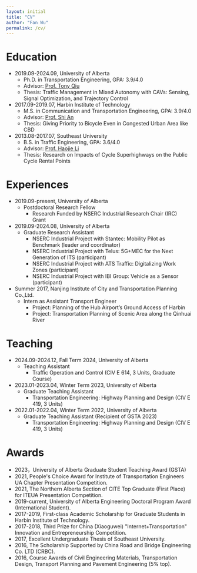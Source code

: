 ```yaml
---
layout: initial
title: "CV"
author: "Fan Wu"
permalink: /cv/
---
```

<!-- # Curriculum vitae
- A comprehensive [CV](../assets/files/CV_Fan.pdf) in pdf. -->


# Education
- 2019.09-2024.09, University of Alberta
  - Ph.D. in Transportation Engineering, GPA: 3.9/4.0
  - Advisor: [Prof. Tony Qiu](https://www.ualberta.ca/engineering/research/groups/smart-transportation/people/faculty-and-staff/tony-qiu/index.html)
  - Thesis: Traffic Management in Mixed Autonomy with CAVs: Sensing, Signal Optimization, and Trajectory Control
- 2017.09-2019.07, Harbin Institute of Technology 
  - M.S. in Communication and Transportation Engineering, GPA: 3.9/4.0
  - Advisor: [Prof. Shi An](http://homepage.hit.edu.cn/anshi)
  - Thesis: Giving Priority to Bicycle Even in Congested Urban Area like CBD
- 2013.08-2017.07, Southeast University
  - B.S. in Traffic Engineering, GPA: 3.6/4.0
  - Advisor: [Prof. Haojie Li](https://www.imperial.ac.uk/people/h.li09)
  - Thesis: Research on Impacts of Cycle Superhighways on the Public Cycle Rental Points

# Experiences
- 2019.09-present, University of Alberta
  - Postdoctoral Research Fellow
    - Research Funded by NSERC Industrial Research Chair (IRC) Grant
- 2019.09-2024.08, University of Alberta
  - Graduate Research Assistant
    - NSERC Industrial Project with Stantec: Mobility Pilot as Benchmark (leader and coordinator)
    - NSERC Industrial Project with Telus: 5G+MEC for the Next Generation of ITS (participant)
    - NSERC Industrial Project with ATS Traffic: Digitalizing Work Zones (participant)
    - NSERC Industrial Project with IBI Group: Vehicle as a Sensor (participant)
- Summer 2017, Nanjing Institute of City and Transportation Planning Co.,Ltd.
  - Intern as Assistant Transport Engineer 
    - Project: Planning of the Hub Airport’s Ground Access of Harbin
    - Project: Transportation Planning of Scenic Area along the Qinhuai River

# Teaching
- 2024.09-2024.12, Fall Term 2024, University of Alberta
  - Teaching Assistant
    - Traffic Operation and Control (CIV E 614, 3 Units, Graduate Course)
- 2023.01-2023.04, Winter Term 2023, University of Alberta
  - Graduate Teaching Assistant
    - Transportation Engineering: Highway Planning and Design (CIV E 419, 3 Units)
- 2022.01-2022.04, Winter Term 2022, University of Alberta
  - Graduate Teaching Assistant (Recipient of GSTA 2023)
    - Transportation Engineering: Highway Planning and Design (CIV E 419, 3 Units)

# Awards
- 2023，University of Alberta Graduate Student Teaching Award (GSTA)
- 2021, People's Choice Award for Institute of Transportation Engineers UA Chapter Presentation Competition.
- 2021, The Northern Alberta Section of CITE Top Graduate (First Place) for ITEUA Presentation Competition.
- 2019-current, University of Alberta Engineering Doctoral Program Award (International Student).
- 2017-2019, First-class Academic Scholarship for Graduate Students in Harbin Institute of Technology.
- 2017-2018, Third Prize for China (Xiaoguwei) "Internet+Transportation" Innovation and Entrepreneurship Competition.
- 2017, Excellent Undergraduate Thesis of Southeast University.
- 2016, The Scholarship Supported by China Road and Bridge Engineering Co. LTD (CRBC).
- 2016, Course Awards of Civil Engineering Materials, Transportation Design, Transport Planning and Pavement Engineering (5% top).






<!-- #
[Google Scholar](https://scholar.google.com/citations?user=YhrxIBAAAAAJ&hl=en){:target="_blank"}, [Github](https://github.com/chengzhanhong){:target="_blank"}, [ResearchGate](https://www.researchgate.net/profile/Zhanhong_Cheng2){:target="_blank"}, or by [email](mailto:fwu3@ualberta.ca). 

- Cheng, Z., Trépanier, M., & Sun, L. (2020). [Probabilistic model for destination inference and travel pattern mining from smart card data](https://doi.org/10.1007/s11116-020-10120-0). Transportation, 1-19.
- Cheng, Z., Trepanier, M., & Sun, L. (2020). [Incorporating travel behavior regularity into passenger flow forecasting](https://arxiv.org/abs/2004.00992). arXiv preprint arXiv:2004.00992.
- Yao, J., Cheng, Z., Dai, J., Chen, A., & An, S. (2019). [Traffic assignment paradox incorporating congestion and stochastic perceived error simultaneously](https://doi.org/10.1080/23249935.2018.1474962). Transportmetrica A: Transport Science, 15(2), 307-325.
- Yao, J., Cheng, Z., Shi, F., An, S., & Wang, J. (2018). [Evaluation of exclusive bus lanes in a tri-modal road network incorporating carpooling behavior](https://doi.org/10.1016/j.tranpol.2018.05.001). Transport Policy, 68, 130-141.
- Making more. Hope to bring something interesting and useful. -->
